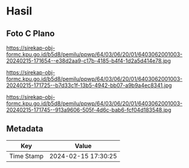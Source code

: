 # Hasil

## Foto C Plano

https://sirekap-obj-formc.kpu.go.id/b5d8/pemilu/ppwp/64/03/06/20/01/6403062001003-20240215-171654--e38d2aa9-c17b-4185-b4f4-1d2a5d414e78.jpg

https://sirekap-obj-formc.kpu.go.id/b5d8/pemilu/ppwp/64/03/06/20/01/6403062001003-20240215-171725--b7d33c1f-13b5-4942-bb07-a9b9a4ec8341.jpg

https://sirekap-obj-formc.kpu.go.id/b5d8/pemilu/ppwp/64/03/06/20/01/6403062001003-20240215-171745--913a9606-505f-4d6c-bab6-fcf04d183548.jpg


## Metadata

| Key        | Value               |
| ---------- | ------------------- |
| Time Stamp | 2024-02-15 17:30:25 |



